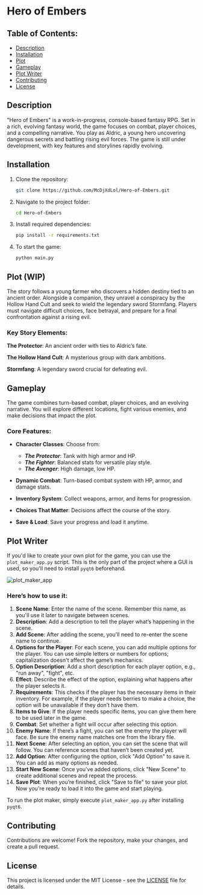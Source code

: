 # Hero of Embers

## Table of Contents:
- [Description](#description)
- [Installation](#installation)
- [Plot](#plot)
- [Gameplay](#gameplay)
- [Plot Writer](#plot-writer)
- [Contributing](#contributing)
- [License](#license)

## Description
"Hero of Embers" is a work-in-progress, console-based fantasy RPG. Set in a rich, evolving fantasy world, the game focuses on combat, player choices, and a compelling narrative. You play as Aldric, a young hero uncovering dangerous secrets and battling rising evil forces. The game is still under development, with key features and storylines rapidly evolving.

## Installation
1. Clone the repository:
   ```bash
   git clone https://github.com/McDjXdLol/Hero-of-Embers.git
   ```
2. Navigate to the project folder:

    ```bash
    cd Hero-of-Embers
    ```
3. Install required dependencies:

    ```bash
    pip install -r requirements.txt
    ```
4. To start the game:

    ```bash
    python main.py
    ```
## Plot (WIP)
The story follows a young farmer who discovers a hidden destiny tied to an ancient order. Alongside a companion, they unravel a conspiracy by the Hollow Hand Cult and seek to wield the legendary sword Stormfang. Players must navigate difficult choices, face betrayal, and prepare for a final confrontation against a rising evil.
### Key Story Elements:
**The Protector**: An ancient order with ties to Aldric’s fate.

**The Hollow Hand Cult**: A mysterious group with dark ambitions.

**Stormfang**: A legendary sword crucial for defeating evil.

## Gameplay
The game combines turn-based combat, player choices, and an evolving narrative. You will explore different locations, fight various enemies, and make decisions that impact the plot.

### Core Features:
- **Character Classes**: Choose from:
    - _**The Protector**_: Tank with high armor and HP.
    - _**The Fighter**_: Balanced stats for versatile play style.
    - _**The Avenger**_: High damage, low HP.


- **Dynamic Combat**: Turn-based combat system with HP, armor, and damage stats.

- **Inventory System**: Collect weapons, armor, and items for progression.

- **Choices That Matter**: Decisions affect the course of the story.

- **Save & Load**: Save your progress and load it anytime.

## Plot Writer

If you'd like to create your own plot for the game, you can use the `plot_maker_app.py` script. This is the only part of the project where a GUI is used, so you'll need to install `pyqt6` beforehand.

![plot_maker_app](https://github.com/user-attachments/assets/3de29f7b-2386-4b59-a951-2fc930a22077)


### Here’s how to use it:
1. **Scene Name**: Enter the name of the scene. Remember this name, as you'll use it later to navigate between scenes.
2. **Description**: Add a description to tell the player what’s happening in the scene.
3. **Add Scene**: After adding the scene, you'll need to re-enter the scene name to continue.
4. **Options for the Player**: For each scene, you can add multiple options for the player. You can use simple letters or numbers for options; capitalization doesn't affect the game’s mechanics.
5. **Option Description**: Add a short description for each player option, e.g., "run away", "fight", etc.
6. **Effect**: Describe the effect of the option, explaining what happens after the player selects it.
7. **Requirements**: This checks if the player has the necessary items in their inventory. For example, if the player needs berries to make a choice, the option will be unavailable if they don’t have them.
8. **Items to Give**: If the player needs specific items, you can give them here to be used later in the game.
9. **Combat**: Set whether a fight will occur after selecting this option.
10. **Enemy Name**: If there’s a fight, you can set the enemy the player will face. Be sure the enemy name matches one from the library file.
11. **Next Scene**: After selecting an option, you can set the scene that will follow. You can reference scenes that haven’t been created yet.
12. **Add Option**: After configuring the option, click "Add Option" to save it. You can add as many options as needed.
13. **Start New Scene**: Once you've added options, click "New Scene" to create additional scenes and repeat the process.
14. **Save Plot**: When you’re finished, click "Save to file" to save your plot. Now you're ready to load it into the game and start playing.

To run the plot maker, simply execute `plot_maker_app.py` after installing `pyqt6`.

## Contributing
Contributions are welcome! Fork the repository, make your changes, and create a pull request.

## License

This project is licensed under the MIT License - see the [LICENSE](LICENSE) file for details.